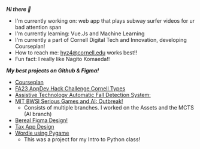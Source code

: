 ***Hi there 👋***

- I'm currently working on: web app that plays subway surfer videos for ur bad attention span
- I'm currently learning: Vue.Js and Machine Learning
- I'm currently a part of Cornell Digital Tech and Innovation, developing Courseplan!
- How to reach me: hyz4@cornell.edu works best!!
- Fun fact: I really like Nagito Komaeda!!

***My best projects on Github & Figma!***
- [Courseplan](https://github.com/cornell-dti/course-plan/)
- [FA23 AppDev Hack Challenge Cornell Types](https://github.com/maxslarsson/cornell-types-frontend)
- [Assistive Technology Automatic Fall Detection System:](https://github.com/Assistive-Technology-Create-Team/plumshum.github.io)
- [MIT BWSI Serious Games and AI: Outbreak!](https://github.com/Czedros/SGAI-Uly-1)
  -   Consists of multiple branches. I worked on the Assets and the MCTS (AI branch)
- [Bereal Figma Design!](https://www.figma.com/proto/1NgrHknY7yuJuxf3dRgOT5/BeReal?type=design&node-id=46-614&t=U4nJa4j95w6oOubX-1&scaling=scale-down&page-id=46%3A613&starting-point-node-id=46%3A614&mode=design)
- [Tax App Design](https://www.figma.com/proto/kGE9vBnNJ3jdysDkjUg55f/Tax-App?type=design&node-id=36-2&t=0Uw7xlPo6GWSwZgG-1&scaling=scale-down&page-id=0%3A1&starting-point-node-id=36%3A2&show-proto-sidebar=1&mode=design)
- [Wordle using Pygame](https://github.com/plumshum/wordle-hannah)
  - This was a project for my Intro to Python class!
